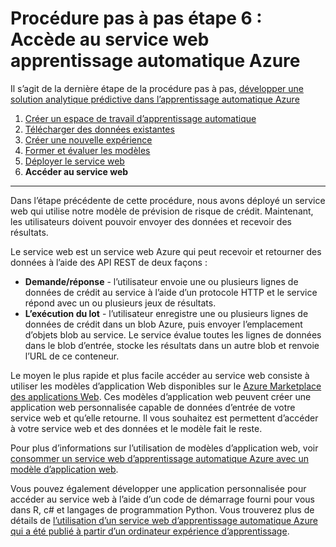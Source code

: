 <properties
    pageTitle="Étape 6 : Accède au service web apprentissage automatique | Microsoft Azure"
    description="Étape 6 de la développer une procédure pas à pas solution prédictive : accéder à un service web apprentissage automatique Azure actif."
    services="machine-learning"
    documentationCenter=""
    authors="garyericson"
    manager="jhubbard"
    editor="cgronlun"/>

<tags
    ms.service="machine-learning"
    ms.workload="data-services"
    ms.tgt_pltfrm="na"
    ms.devlang="na"
    ms.topic="article"
    ms.date="10/04/2016"
    ms.author="garye"/>


# <a name="walkthrough-step-6-access-the-azure-machine-learning-web-service"></a>Procédure pas à pas étape 6 : Accède au service web apprentissage automatique Azure

Il s’agit de la dernière étape de la procédure pas à pas, [développer une solution analytique prédictive dans l’apprentissage automatique Azure](machine-learning-walkthrough-develop-predictive-solution.md)


1.  [Créer un espace de travail d’apprentissage automatique](machine-learning-walkthrough-1-create-ml-workspace.md)
2.  [Télécharger des données existantes](machine-learning-walkthrough-2-upload-data.md)
3.  [Créer une nouvelle expérience](machine-learning-walkthrough-3-create-new-experiment.md)
4.  [Former et évaluer les modèles](machine-learning-walkthrough-4-train-and-evaluate-models.md)
5.  [Déployer le service web](machine-learning-walkthrough-5-publish-web-service.md)
6.  **Accéder au service web**

----------

Dans l’étape précédente de cette procédure, nous avons déployé un service web qui utilise notre modèle de prévision de risque de crédit. Maintenant, les utilisateurs doivent pouvoir envoyer des données et recevoir des résultats. 

Le service web est un service web Azure qui peut recevoir et retourner des données à l’aide des API REST de deux façons :  

-   **Demande/réponse** - l’utilisateur envoie une ou plusieurs lignes de données de crédit au service à l’aide d’un protocole HTTP et le service répond avec un ou plusieurs jeux de résultats.
-   **L’exécution du lot** - l’utilisateur enregistre une ou plusieurs lignes de données de crédit dans un blob Azure, puis envoyer l’emplacement d’objets blob au service. Le service évalue toutes les lignes de données dans le blob d’entrée, stocke les résultats dans un autre blob et renvoie l’URL de ce conteneur.  

Le moyen le plus rapide et plus facile accéder au service web consiste à utiliser les modèles d’application Web disponibles sur le [Azure Marketplace des applications Web](https://azure.microsoft.com/marketplace/web-applications/all/).
Ces modèles d’application web peuvent créer une application web personnalisée capable de données d’entrée de votre service web et qu’elle retourne. Il vous souhaitez est permettent d’accéder à votre service web et des données et le modèle fait le reste.

Pour plus d’informations sur l’utilisation de modèles d’application web, voir [consommer un service web d’apprentissage automatique Azure avec un modèle d’application web](machine-learning-consume-web-service-with-web-app-template.md).

Vous pouvez également développer une application personnalisée pour accéder au service web à l’aide d’un code de démarrage fourni pour vous dans R, c# et langages de programmation Python.
Vous trouverez plus de détails de [l’utilisation d’un service web d’apprentissage automatique Azure qui a été publié à partir d’un ordinateur expérience d’apprentissage](machine-learning-consume-web-services.md).
